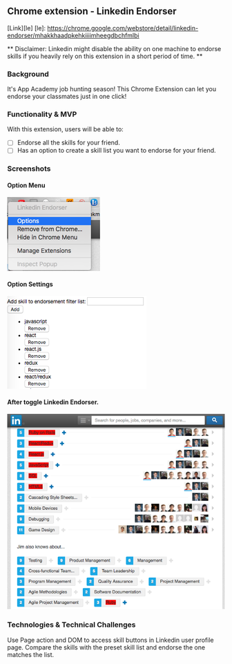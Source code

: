 ## Chrome extension - Linkedin Endorser

[Link][le]
[le]: https://chrome.google.com/webstore/detail/linkedin-endorser/mhakkhaadpkehkiiiimheegdbchfmlbi

** Disclaimer: Linkedin might disable the ability on one machine to endorse skills if you heavily rely on this extension in a short period of time. **

### Background

It's App Academy job hunting season! This Chrome Extension can let you endorse your classmates just in one click!

### Functionality & MVP

With this extension, users will be able to:

- [ ] Endorse all the skills for your friend.
- [ ] Has an option to create a skill list you want to endorse for your friend.

### Screenshots

#### Option Menu
![optionmenu](screenshots/optionmenu.png)

#### Option Settings
![option](screenshots/option.png)

#### After toggle Linkedin Endorser.
![screenshots](screenshots/toggle.png)

### Technologies & Technical Challenges

Use Page action and DOM to access skill buttons in Linkedin user profile page.
Compare the skills with the preset skill list and endorse the one matches the list.
